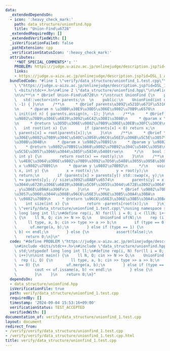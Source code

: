 ```yaml
---
data:
  _extendedDependsOn:
  - icon: ':heavy_check_mark:'
    path: data_structure/unionfind.hpp
    title: "Union-Find\u6728"
  _extendedRequiredBy: []
  _extendedVerifiedWith: []
  _isVerificationFailed: false
  _pathExtension: cpp
  _verificationStatusIcon: ':heavy_check_mark:'
  attributes:
    '*NOT_SPECIAL_COMMENTS*': ''
    PROBLEM: https://judge.u-aizu.ac.jp/onlinejudge/description.jsp?id=DSL_1_A
    links:
    - https://judge.u-aizu.ac.jp/onlinejudge/description.jsp?id=DSL_1_A
  bundledCode: "#line 1 \"verify/data_structure/unionfind_1.test.cpp\"\n#define PROBLEM\
    \ \"https://judge.u-aizu.ac.jp/onlinejudge/description.jsp?id=DSL_1_A\"\n#include\
    \ <bits/stdc++.h>\n#line 2 \"data_structure/unionfind.hpp\"\n\n#line 4 \"data_structure/unionfind.hpp\"\
    \n\n/**\n * @brief Union-Find\u6728\n */\nstruct UnionFind {\n    private:\n \
    \   std::vector<int> parents;\n  \n    public:\n    UnionFind(int n) : parents(n,\
    \ -1) { }\n\n    /**\n     * @brief parents\u3092\u521D\u671F\u5316\u3059\u308B\
    \n     * @param n \u30B0\u30E9\u30D5\u306E\u9802\u70B9\u6570\n     */\n    void\
    \ init(int n) { parents.assign(n, -1); }\n\n    /**\n     * @brief \u3042\u308B\
    \u9802\u70B9\u306E\u6839\u3092\u6C42\u3081\u308B\n     * @param x \u9802\u70B9\
    \n     * @return \u305D\u306E\u9802\u70B9\u306E\u30EB\u30FC\u30C8\n     */\n \
    \   int root(int x) {\n        if (parents[x] < 0) return x;\n        else return\
    \ parents[x] = root(parents[x]);\n    }\n\n    /**\n     * @brief \u4E8C\u3064\
    \u306E\u9802\u70B9\u304C\u540C\u3058\u96C6\u56E3\u306B\u5C5E\u3057\u3066\u3044\
    \u308B\u304B\n     * @param x \u9802\u70B91\n     * @param y \u9802\u70B92\n \
    \    * @return \u9802\u70B91\u3068\u9802\u70B92\u304C\u540C\u3058\u96C6\u56E3\u306B\
    \u5C5E\u3057\u3066\u3044\u305F\u5834\u5408true\n     */\n    bool issame(int x,\
    \ int y) {\n        return root(x) == root(y);\n    }\n\n    /**\n     * @brief\
    \ \u4E8C\u3064\u306E\u9802\u70B9\u3092\u7D50\u5408\u3055\u305B\u308B\n     * @param\
    \ x \u9802\u70B91\n     * @param y \u9802\u70B92\n     */\n    void merge(int\
    \ x, int y) {\n        x = root(x);\n        y = root(y);\n        if (x == y)\
    \ return;\n        if (parents[x] > parents[y]) std::swap(x, y);\n        parents[x]\
    \ += parents[y]; // size\u3092\u8ABF\u6574\n        parents[y] = x; // \u5927\u304D\
    \u3044\u6728\u306E\u6839\u306B\u5C0F\u3055\u3044\u6728\u3092\u3064\u3051\u308B\
    , y\u306E\u89AA\u306Fx\n    }\n\n    /**\n     * @brief \u9802\u70B9\u306E\u5C5E\
    \u3057\u3066\u3044\u308B\u96C6\u56E3\u306E\u30B5\u30A4\u30BA\n     * @param x\
    \ \u9802\u70B9\n     * @return \u96C6\u56E3\u306E\u30B5\u30A4\u30BA\n     */\n\
    \    int size(int x) {\n        return -parents[root(x)];\n    }\n};\n#line 4\
    \ \"verify/data_structure/unionfind_1.test.cpp\"\nusing namespace std;\ntypedef\
    \ long long int ll;\n#define rep(i, N) for(ll i = 0; i < (ll)N; i++)\n\nint main()\
    \ {\n    ll N, Q; cin >> N >> Q;\n    UnionFind uf(N);\n    rep (i, Q) {\n   \
    \     ll type, a, b; cin >> type >> a >> b;\n        if (type == 0) {\n      \
    \      uf.merge(a, b);\n        } else if (type == 1) {\n            cout << uf.issame(a,\
    \ b) << endl;\n        } else {\n            assert(false);\n        }\n    }\n\
    \    return 0;\n}\n"
  code: "#define PROBLEM \"https://judge.u-aizu.ac.jp/onlinejudge/description.jsp?id=DSL_1_A\"\
    \n#include <bits/stdc++.h>\n#include \"data_structure/unionfind.hpp\"\nusing namespace\
    \ std;\ntypedef long long int ll;\n#define rep(i, N) for(ll i = 0; i < (ll)N;\
    \ i++)\n\nint main() {\n    ll N, Q; cin >> N >> Q;\n    UnionFind uf(N);\n  \
    \  rep (i, Q) {\n        ll type, a, b; cin >> type >> a >> b;\n        if (type\
    \ == 0) {\n            uf.merge(a, b);\n        } else if (type == 1) {\n    \
    \        cout << uf.issame(a, b) << endl;\n        } else {\n            assert(false);\n\
    \        }\n    }\n    return 0;\n}"
  dependsOn:
  - data_structure/unionfind.hpp
  isVerificationFile: true
  path: verify/data_structure/unionfind_1.test.cpp
  requiredBy: []
  timestamp: '2024-09-04 15:53:16+09:00'
  verificationStatus: TEST_ACCEPTED
  verifiedWith: []
documentation_of: verify/data_structure/unionfind_1.test.cpp
layout: document
redirect_from:
- /verify/verify/data_structure/unionfind_1.test.cpp
- /verify/verify/data_structure/unionfind_1.test.cpp.html
title: verify/data_structure/unionfind_1.test.cpp
---
```

